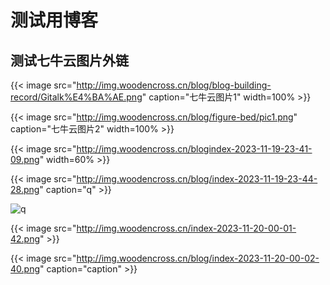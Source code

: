 # 测试用博客

<!--more-->

## 测试七牛云图片外链

{{< image src="http://img.woodencross.cn/blog/blog-building-record/Gitalk%E4%BA%AE.png" caption="七牛云图片1" width=100% >}}

{{< image src="http://img.woodencross.cn/blog/figure-bed/pic1.png" caption="七牛云图片2" width=100% >}}

{{< image src="http://img.woodencross.cn/blogindex-2023-11-19-23-41-09.png" width=60% >}}

{{< image src="http://img.woodencross.cn/blog/index-2023-11-19-23-44-28.png" caption="q" >}}

![q](http://img.woodencross.cn/blog/index-2023-11-19-23-44-28.png)

{{< image src="http://img.woodencross.cn/index-2023-11-20-00-01-42.png" >}}

{{< image src="http://img.woodencross.cn/blog/index-2023-11-20-00-02-40.png" caption="caption" >}}
